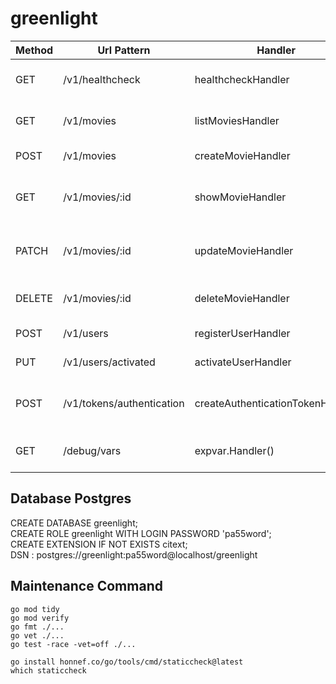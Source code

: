 # greenlight

|Method | Url Pattern |  Handler |  Action | Permission |
|---|---|---|---|---|
| GET | /v1/healthcheck | healthcheckHandler | Show application information  | |
| GET | /v1/movies | listMoviesHandler | Show the details of all movies  | movies:read |
| POST | /v1/movies | createMovieHandler | Create a new movie  | movies:write|
| GET | /v1/movies/:id | showMovieHandler | Show the details of a specific movie |movies:read |
| PATCH | /v1/movies/:id | updateMovieHandler | Update the details of a specific movie |  movies:write |
| DELETE | /v1/movies/:id | deleteMovieHandler | Delete a specific movie   | movies:write|
| POST | /v1/users | registerUserHandler | Register a new user  | |
| PUT | /v1/users/activated | activateUserHandler | Activate a specific user |  |
| POST | /v1/tokens/authentication | createAuthenticationTokenHandler | Generate a new authentication token  | |
| GET | /debug/vars | expvar.Handler() | Display application metrics  | |

## Database Postgres

CREATE DATABASE greenlight;  
CREATE ROLE greenlight WITH LOGIN PASSWORD 'pa55word';  
CREATE EXTENSION IF NOT EXISTS citext;  
DSN : postgres://greenlight:pa55word@localhost/greenlight

## Maintenance Command


```    
go mod tidy
go mod verify  
go fmt ./...  
go vet ./...
go test -race -vet=off ./...

go install honnef.co/go/tools/cmd/staticcheck@latest
which staticcheck
   
```
